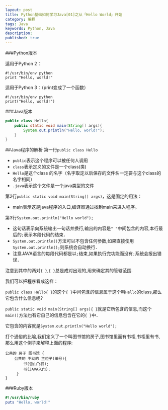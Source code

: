 ```yaml
---
layout: post
title: Python基础如何学习Java[01]之从「Hello World」开始
category: 编程
tags: Java
keywords: Python, Java
description: 
published: true
---
```


###Python版本

适用于Python 2：

```
#!/usr/bin/env python
print "Hello, world!"
```

适用于Python 3：（print变成了一个函数）

```
#!/usr/bin/env python
print("Hello, world!")
```

###Java版本

```java
public class Hello{
    public static void main(String[] args){
        System.out.println("Hello, world!");
    }
}
```

##Java程序的解析
第一行`public class Hello`

- `public`表示这个程序可以被任何人调用
- `class`表示定义的文件是一个class(类)
- `Hello`是这个class 的名字（名字取定以后保存的文件名一定要与这个class的名字相同）
- `.java`表示这个文件是一个java类型的文件

第2行`public static void main(String[] args)`，这是固定的用法：

- main表示这是java程序的入口,编译器通过找到main来进入程序。

第3行`System.out.println("Hello world");`

- 这句话表示向系统输出一句话并换行,输出的内容是`" "`中间包含的内容,本行最后的`;`表示本段代码的结束．
- `System.out.println()`方法可以不包含任何参数,如果直接使用`System.out.println();`则系统会自动换行．
- 注意JAVA语言的每段代码都是以`;`结束,如果执行完功能而没有`;`系统会报出错误．

注意到其中的两对`{ }`,`{ }`总是成对出现的,用来确定其的管辖范围.

我们可以把程序看成这样：

`public class Hello{ }`的这个`{ }`中间包含的信息属于这个叫`Hello`的class,那么它包含什么信息呢?

`public static void main(String[] args){ }`就是它所包含的信息,而这个`main()`方法也有它自己的信息包含在它的`{ }`中．

它包含的内容就是`System.out.println("Hello world");`

打个通俗的比喻,我们定义了一个叫图书馆的房子,图书馆里面有书柜,书柜里有书,那么用这个例子来解释上面的程序:

```
公共的 房子 图书馆 {
	公共的 不动的 主柜子(编号){
		书(雪山飞狐);
		书(JAVA入门);
     }
}
```

###Ruby版本

```ruby
#!/usr/bin/ruby
puts "Hello, world!"
```
